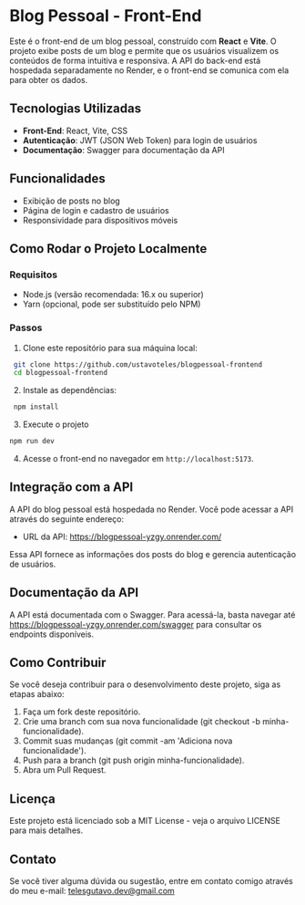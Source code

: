 # Blog Pessoal - Front-End

Este é o front-end de um blog pessoal, construído com **React** e **Vite**. O projeto exibe posts de um blog e permite que os usuários visualizem os conteúdos de forma intuitiva e responsiva. A API do back-end está hospedada separadamente no Render, e o front-end se comunica com ela para obter os dados.

## Tecnologias Utilizadas

- **Front-End**: React, Vite, CSS
- **Autenticação**: JWT (JSON Web Token) para login de usuários
- **Documentação**: Swagger para documentação da API 

## Funcionalidades

- Exibição de posts no blog
- Página de login e cadastro de usuários
- Responsividade para dispositivos móveis

## Como Rodar o Projeto Localmente

### Requisitos

- Node.js (versão recomendada: 16.x ou superior)
- Yarn (opcional, pode ser substituído pelo NPM)

### Passos

1. Clone este repositório para sua máquina local:
  ```bash
   git clone https://github.com/ustavoteles/blogpessoal-frontend
   cd blogpessoal-frontend
  ```

2. Instale as dependências:
  ```bash
   npm install
  ```

3. Execute o projeto
  ```bash
  npm run dev
  ```

4. Acesse o front-end no navegador em `http://localhost:5173`.

## Integração com a API

A API do blog pessoal está hospedada no Render. Você pode acessar a API através do seguinte endereço:

- URL da API: https://blogpessoal-yzgy.onrender.com/

Essa API fornece as informações dos posts do blog e gerencia autenticação de usuários.

## Documentação da API

A API está documentada com o Swagger. Para acessá-la, basta navegar até https://blogpessoal-yzgy.onrender.com/swagger para consultar os endpoints disponíveis.

## Como Contribuir

Se você deseja contribuir para o desenvolvimento deste projeto, siga as etapas abaixo:

  1. Faça um fork deste repositório.
  2. Crie uma branch com sua nova funcionalidade (git checkout -b minha-funcionalidade).
  3. Commit suas mudanças (git commit -am 'Adiciona nova funcionalidade').
  4. Push para a branch (git push origin minha-funcionalidade).
  5. Abra um Pull Request.

## Licença

Este projeto está licenciado sob a MIT License - veja o arquivo LICENSE para mais detalhes.

## Contato

Se você tiver alguma dúvida ou sugestão, entre em contato comigo através do meu e-mail: telesgutavo.dev@gmail.com

